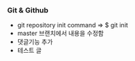 ### Git & Github
* git repository init command => $ git init
* master 브랜치에서 내용을 수정함
* 댓글기능 추가
* 테스트 글
